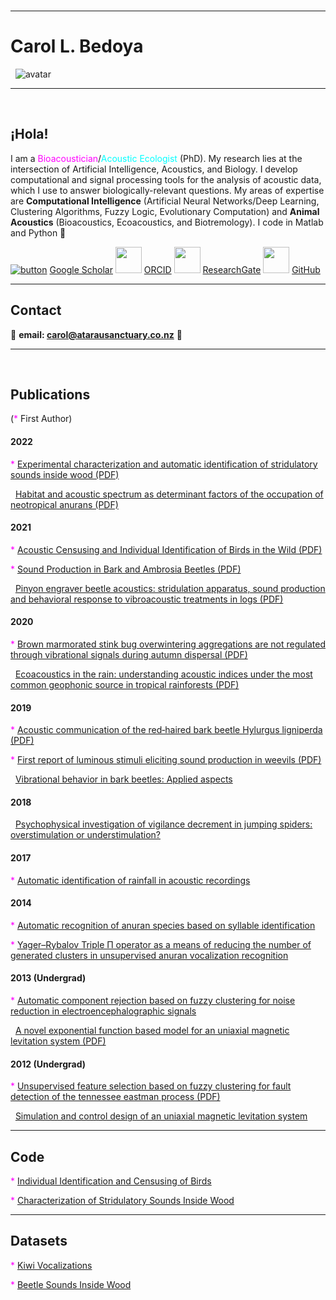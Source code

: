 <meta name="google-site-verification" content="zBJ6L4Imq2dSXY_tnyJ26fdhL-uIO-JpcKrZGl1fNf0" />

<br>

***
#  Carol L. Bedoya 
&nbsp; ![avatar](https://images.weserv.nl/?url=avatars.githubusercontent.com/u/91916849?v=4&h=200&w=200&fit=cover&mask=circle&maxage=7d)

*** 
<br>

## ¡Hola! 

I am a <span style="color:magenta">Bioacoustician</span>/<span style="color:cyan">Acoustic Ecologist</span> (PhD). My research lies at the intersection of Artificial Intelligence, Acoustics, and Biology. I develop computational and signal processing tools for the analysis of acoustic data, which I use to answer biologically-relevant questions. My areas of expertise are **Computational Intelligence** (Artificial Neural Networks/Deep Learning, Clustering Algorithms, Fuzzy Logic, Evolutionary Computation) and **Animal Acoustics** (Bioacoustics, Ecoacoustics, and Biotremology). I code in Matlab and Python 🐍

[![button](https://img.icons8.com/color/48/000000/google-scholar--v3.png)](https://scholar.google.co.nz/citations?user=-yOQu6MAAAAJ&hl=en) [Google Scholar](https://scholar.google.co.nz/citations?user=-yOQu6MAAAAJ&hl=en) <img src="https://orcid.org/assets/vectors/orcid.logo.icon.svg" width="42"> [ ORCID](https://orcid.org/0000-0002-7013-7083)
<img src="https://upload.wikimedia.org/wikipedia/commons/5/5e/ResearchGate_icon_SVG.svg" width="42"> [ ResearchGate](https://www.researchgate.net/profile/Carol-Bedoya) <img src="https://upload.wikimedia.org/wikipedia/commons/archive/9/91/20180806170714%21Octicons-mark-github.svg" width="42"> [ GitHub](https://github.com/carolbedoya)

***

## Contact

📧 **email:  <span style="color:CornflowerBlue">carol@atarausanctuary.co.nz</span>**  🦜
<br>

*** 
<br>

## Publications

(<span style="color:magenta">*</span> First Author)

#### 2022

<span style="color:magenta">*</span> [Experimental characterization and automatic identification of stridulatory sounds inside wood (PDF)](https://royalsocietypublishing.org/doi/pdf/10.1098/rsos.220217) 

&nbsp; [Habitat and acoustic spectrum as determinant factors of the occupation of neotropical anurans (PDF)](http://revistas.humboldt.org.co/index.php/biota/article/view/910/1079)

#### 2021

<span style="color:magenta">*</span> [Acoustic Censusing and Individual Identification of Birds in the Wild (PDF)](https://www.biorxiv.org/content/10.1101/2021.10.29.466450v1.full.pdf) 

<span style="color:magenta">*</span> [Sound Production in Bark and Ambrosia Beetles (PDF)](https://ir.canterbury.ac.nz/bitstream/handle/10092/18512/Bioacoustics_repository%5B2%5D.pdf?sequence=2)

&nbsp; [Pinyon engraver beetle acoustics: stridulation apparatus, sound production and behavioral response to vibroacoustic treatments in logs (PDF)](https://www.mdpi.com/2075-4450/12/6/496/htm)

#### 2020

<span style="color:magenta">*</span> [Brown marmorated stink bug overwintering aggregations are not regulated through vibrational signals during autumn dispersal (PDF)](https://royalsocietypublishing.org/doi/pdf/10.1098/rsos.201371)

&nbsp; [Ecoacoustics in the rain: understanding acoustic indices under the most common geophonic source in tropical rainforests (PDF)](https://zslpublications.onlinelibrary.wiley.com/doi/pdfdirect/10.1002/rse2.162)

#### 2019

<span style="color:magenta">*</span> [Acoustic communication of the red‐haired bark beetle Hylurgus ligniperda (PDF)](https://ir.canterbury.ac.nz/bitstream/handle/10092/17606/Bedoya_et_al_2019_hylurgus_UC.pdf?sequence=3)

<span style="color:magenta">*</span> [First report of luminous stimuli eliciting sound production in weevils (PDF)](https://ir.canterbury.ac.nz/bitstream/handle/10092/17524/Bedoya_et_al_2019_hylesinus_UC.pdf?sequence=3)

&nbsp; [Vibrational behavior in bark beetles: Applied aspects](https://link.springer.com/chapter/10.1007/978-3-030-22293-2_21)

#### 2018

&nbsp; [Psychophysical investigation of vigilance decrement in jumping spiders: overstimulation or understimulation?](https://link.springer.com/article/10.1007/s10071-018-1210-2)

#### 2017

<span style="color:magenta">*</span> [Automatic identification of rainfall in acoustic recordings](https://www.sciencedirect.com/science/article/abs/pii/S1470160X16307117)

#### 2014

<span style="color:magenta">*</span> [Automatic recognition of anuran species based on syllable identification](https://www.sciencedirect.com/science/article/abs/pii/S1574954114001198)

<span style="color:magenta">*</span> [Yager–Rybalov Triple Π operator as a means of reducing the number of generated clusters in unsupervised anuran vocalization recognition](https://link.springer.com/chapter/10.1007/978-3-319-13650-9_34)

#### 2013 (Undergrad)

<span style="color:magenta">*</span> [Automatic component rejection based on fuzzy clustering for noise reduction in electroencephalographic signals](https://ieeexplore.ieee.org/abstract/document/6644922)

&nbsp; [A novel exponential function based model for an uniaxial magnetic levitation system (PDF)](http://www.scielo.org.co/pdf/rfiua/n67/n67a06.pdf)

#### 2012 (Undergrad)

<span style="color:magenta">*</span> [Unsupervised feature selection based on fuzzy clustering for fault detection of the tennessee eastman process (PDF)](https://www.researchgate.net/profile/Cesar-Uribe/publication/281068887_Unsupervised_Feature_Selection_Based_on_Fuzzy_Clustering_for_Fault_Detection_of_the_Tennessee_Eastman_Process/links/59ca8f9b0f7e9bbfdc36acb9/Unsupervised-Feature-Selection-Based-on-Fuzzy-Clustering-for-Fault-Detection-of-the-Tennessee-Eastman-Process.pdf)

&nbsp; [Simulation and control design of an uniaxial magnetic levitation system](https://ieeexplore.ieee.org/abstract/document/6404077)
  
***

## Code

  <span style="color:magenta">*</span> [Individual Identification and Censusing of Birds](https://github.com/carolbedoya/Bird-ID-and-Censusing)

  <span style="color:magenta">*</span> [Characterization of Stridulatory Sounds Inside Wood](https://zenodo.org/record/6757369#.YzIUKXZByUk)

***

## Datasets

  <span style="color:magenta">*</span> [Kiwi Vocalizations](https://doi.org/10.6084/m9.figshare.16850542.v1)

  <span style="color:magenta">*</span> [Beetle Sounds Inside Wood](https://figshare.com/articles/media/Experimental_Characterization_and_Automatic_Identification_of_Stridulatory_Sounds_Inside_Wood_-_Supplementary_Information_Data_/19233087/2)

